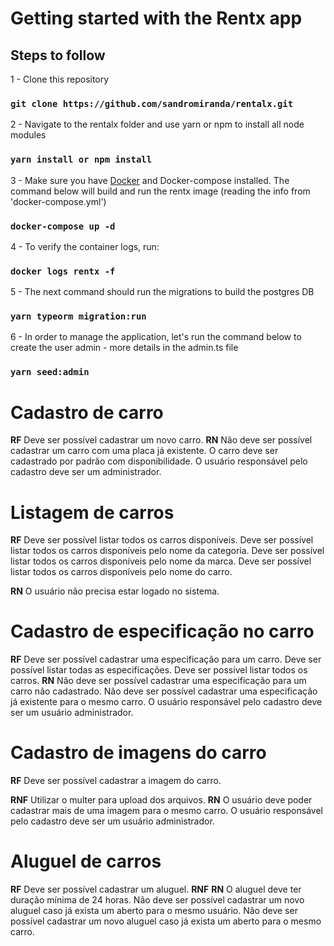 # Getting started with the Rentx app

## Steps to follow


1 - Clone this repository

### `git clone https://github.com/sandromiranda/rentalx.git`


2 - Navigate to the rentalx folder and use yarn or npm to install all node modules

### `yarn install or npm install`


3 - Make sure you have [Docker](https://docs.docker.com/get-docker/) and Docker-compose installed. The command below will build and run the rentx image (reading the info from 'docker-compose.yml')

### `docker-compose up -d`


4 - To verify the container logs, run:

### `docker logs rentx -f`


5 - The next command should run the migrations to build the postgres DB

### `yarn typeorm migration:run`


6 - In order to manage the application, let's run the command below to create the user admin - more details in the admin.ts file

### `yarn seed:admin`



# Cadastro de carro
**RF** 
Deve ser possível cadastrar um novo carro.
**RN**
Não deve ser possível cadastrar um carro com uma placa já existente.
O carro deve ser cadastrado por padrão com disponibilidade.
O usuário responsável pelo cadastro deve ser um administrador.


# Listagem de carros
**RF**
Deve ser possível listar todos os carros disponíveis.
Deve ser possível listar todos os carros disponíveis pelo nome da categoria.
Deve ser possível listar todos os carros disponíveis pelo nome da marca.
Deve ser possível listar todos os carros disponíveis pelo nome do carro.

**RN**
O usuário não precisa estar logado no sistema.


# Cadastro de especificação no carro
**RF**
Deve ser possível cadastrar uma especificação para um carro.
Deve ser possível listar todas as especificações.
Deve ser possível listar todos os carros.
**RN**
Não deve ser possível cadastrar uma especificação para um carro não cadastrado.
Não deve ser possível cadastrar uma especificação já existente para o mesmo carro.
O usuário responsável pelo cadastro deve ser um usuário administrador.


# Cadastro de imagens do carro
**RF**
Deve ser possível cadastrar a imagem do carro.

**RNF**
Utilizar o multer para upload dos arquivos.
**RN**
O usuário deve poder cadastrar mais de uma imagem para o mesmo carro.
O usuário responsável pelo cadastro deve ser um usuário administrador.


# Aluguel de carros
**RF**
Deve ser possível cadastrar um aluguel.
**RNF**
**RN**
O aluguel deve ter duração mínima de 24 horas.
Não deve ser possível cadastrar um novo aluguel caso já exista um aberto para o mesmo usuário.
Não deve ser possível cadastrar um novo aluguel caso já exista um aberto para o mesmo carro.
